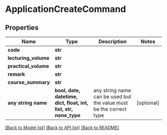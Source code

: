 # ApplicationCreateCommand


## Properties
Name | Type | Description | Notes
------------ | ------------- | ------------- | -------------
**code** | **str** |  | 
**lecturing_volume** | **str** |  | 
**practical_volume** | **str** |  | 
**remark** | **str** |  | 
**course_summary** | **str** |  | 
**any string name** | **bool, date, datetime, dict, float, int, list, str, none_type** | any string name can be used but the value must be the correct type | [optional]

[[Back to Model list]](../README.md#documentation-for-models) [[Back to API list]](../README.md#documentation-for-api-endpoints) [[Back to README]](../README.md)


